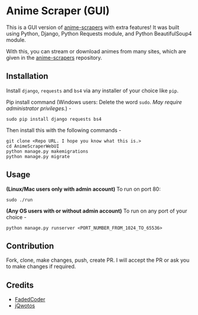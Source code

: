 # Anime Scraper (GUI)
This is a GUI version of [anime-scrapers](https://github.com/jQwotos/anime-scrapers) with extra features!
It was built using Python, Django, Python Requests module, and Python BeautifulSoup4 module.

With this, you can stream or download animes from many sites, which are given in the [anime-scrapers](https://github.com/jQwotos/anime-scrapers) repository.

## Installation

Install `django`, `requests` and `bs4` via any installer of your choice like `pip`.

Pip install command (Windows users: Delete the word `sudo`. *May require administrator privileges.*) -
```
sudo pip install django requests bs4
```
Then install this with the following commands -
```
git clone <Repo URL. I hope you know what this is.>
cd AnimeScraperWebUI
python manage.py makemigrations
python manage.py migrate
```
## Usage

**(Linux/Mac users only with admin account)** To run on port 80:
```
sudo ./run
```
**(Any OS users with or without admin account)** To run on any port of your choice -
```
python manage.py runserver <PORT_NUMBER_FROM_1024_TO_65536>
```
## Contribution

Fork, clone, make changes, push, create PR. I will accept the PR or ask you to make changes if required.

## Credits
- [FadedCoder](https://github.com/FadedCoder)
- [jQwotos](https://github.com/jQwotos)
